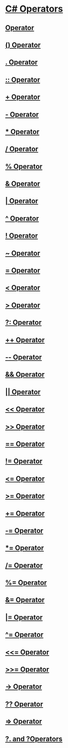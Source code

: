 # [C# Operators](index.md)
## [Operator](operator-csharp-reference.md)
## [() Operator](invocation-operator.md)
## [. Operator](member-access-operator.md)
## [:: Operator](namespace-alias-qualifer.md)
## [+ Operator](addition-operator.md)
## [- Operator](operator-csharp-reference.md)
## [* Operator](multiplication-operator.md)
## [/ Operator](operator-csharp-reference.md)
## [% Operator](modulus-operator.md)
## [& Operator](and-operator.md)
## [| Operator](or-operator.md)
## [^ Operator](xor-operator.md)
## [! Operator](logical-negation-operator.md)
## [~ Operator](bitwise-complement-operator.md)
## [= Operator](assignment-operator.md)
## [< Operator](less-than-operator.md)
## [> Operator](greater-than-operator.md)
## [?: Operator](conditional-operator.md)
## [++ Operator](increment-operator.md)
## [-- Operator](decrement-operator.md)
## [&& Operator](conditional-and-operator.md)
## [|| Operator](conditional-or-operator.md)
## [<< Operator](left-shift-operator.md)
## [>> Operator](right-shift-operator.md)
## [== Operator](equality-comparison-operator.md)
## [!= Operator](not-equal-operator.md)
## [<= Operator](less-than-equal-operator.md)
## [>= Operator](greater-than-equal-operator.md)
## [+= Operator](addition-assignment-operator.md)
## [-= Operator](operator-csharp-reference.md)
## [*= Operator](multiplication-assignment-operator.md)
## [/= Operator](operator-csharp-reference.md)
## [%=  Operator](modulus-assignment-operator.md)
## [&= Operator](and-assignment-operator.md)
## [|= Operator](or-assignment-operator.md)
## [^= Operator](xor-assignment-operator.md)
## [<<= Operator](left-shift-assignment-operator.md)
## [>>= Operator](right-shift-assignment-operator.md)
## [-> Operator](dereference-operator.md)
## [?? Operator](null-conditional-operator.md)
## [=> Operator](lambda-operator.md)
## [?. and ?Operators](null-conditional-operators.md)
